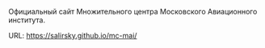 Официальный сайт Множительного центра Московского Авиационного института.

URL: https://salirsky.github.io/mc-mai/

